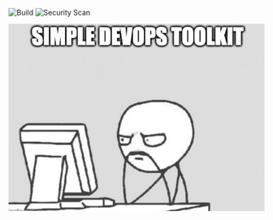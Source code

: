 ![Build](https://github.com/phajduk/devops-toolbelt/actions/workflows/ci.yml/badge.svg?job=Build)
![Security Scan](https://github.com/phajduk/devops-toolbelt/actions/workflows/ci.yml/badge.svg?job=Security%20Scan)

![alt](logo.png)
